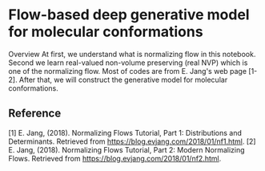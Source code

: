 Flow-based deep generative model for molecular conformations
====

Overview
At first, we understand what is normalizing flow in this notebook. 
Second we learn real-valued non-volume preserving (real NVP) which is one of the normalizing flow. 
Most of codes are from E. Jang's web page [1-2]. After that, we will construct the generative model for molecular conformations.

## Reference
[1] E. Jang, (2018). Normalizing Flows Tutorial, Part 1: Distributions and Determinants. Retrieved from https://blog.evjang.com/2018/01/nf1.html.
[2] E. Jang, (2018). Normalizing Flows Tutorial, Part 2: Modern Normalizing Flows. Retrieved from https://blog.evjang.com/2018/01/nf2.html.
